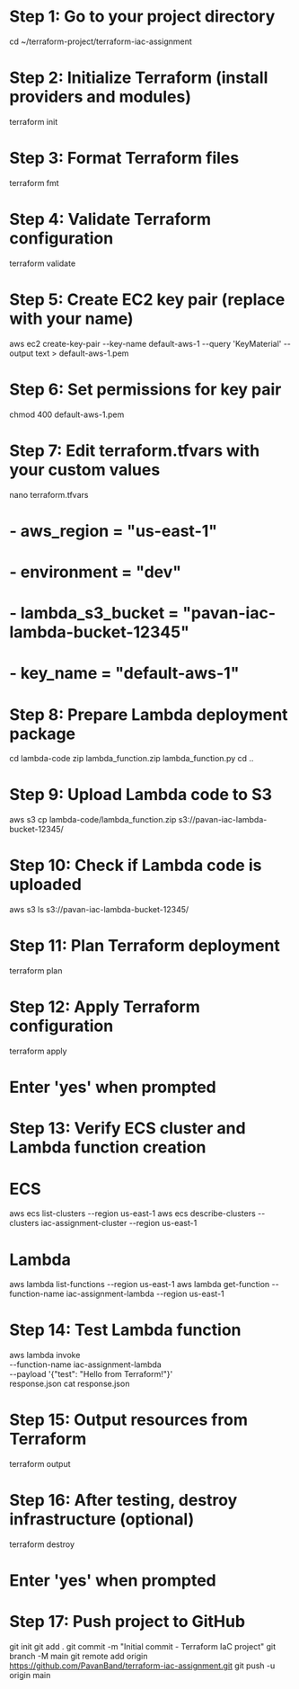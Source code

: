 # Step 1: Go to your project directory
cd ~/terraform-project/terraform-iac-assignment

# Step 2: Initialize Terraform (install providers and modules)
terraform init

# Step 3: Format Terraform files
terraform fmt

# Step 4: Validate Terraform configuration
terraform validate

# Step 5: Create EC2 key pair (replace with your name)
aws ec2 create-key-pair --key-name default-aws-1 --query 'KeyMaterial' --output text > default-aws-1.pem

# Step 6: Set permissions for key pair
chmod 400 default-aws-1.pem

# Step 7: Edit terraform.tfvars with your custom values
nano terraform.tfvars
# - aws_region = "us-east-1"
# - environment = "dev"
# - lambda_s3_bucket = "pavan-iac-lambda-bucket-12345"
# - key_name = "default-aws-1"

# Step 8: Prepare Lambda deployment package
cd lambda-code
zip lambda_function.zip lambda_function.py
cd ..

# Step 9: Upload Lambda code to S3
aws s3 cp lambda-code/lambda_function.zip s3://pavan-iac-lambda-bucket-12345/

# Step 10: Check if Lambda code is uploaded
aws s3 ls s3://pavan-iac-lambda-bucket-12345/

# Step 11: Plan Terraform deployment
terraform plan

# Step 12: Apply Terraform configuration
terraform apply
# Enter 'yes' when prompted

# Step 13: Verify ECS cluster and Lambda function creation
# ECS
aws ecs list-clusters --region us-east-1
aws ecs describe-clusters --clusters iac-assignment-cluster --region us-east-1

# Lambda
aws lambda list-functions --region us-east-1
aws lambda get-function --function-name iac-assignment-lambda --region us-east-1

# Step 14: Test Lambda function
aws lambda invoke \
  --function-name iac-assignment-lambda \
  --payload '{"test": "Hello from Terraform!"}' \
  response.json
cat response.json

# Step 15: Output resources from Terraform
terraform output

# Step 16: After testing, destroy infrastructure (optional)
terraform destroy
# Enter 'yes' when prompted

# Step 17: Push project to GitHub
git init
git add .
git commit -m "Initial commit - Terraform IaC project"
git branch -M main
git remote add origin https://github.com/PavanBand/terraform-iac-assignment.git
git push -u origin main
